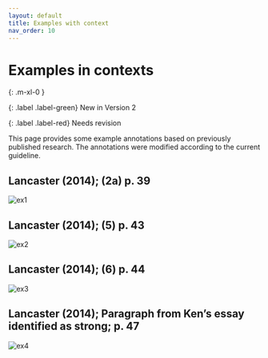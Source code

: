 ```yaml
---
layout: default
title: Examples with context
nav_order: 10
---
```


# Examples in contexts
{: .m-xl-0 }

{: .label .label-green}
New in Version 2

{: .label .label-red}
Needs revision


This page provides some example annotations based on previously published research. 
The annotations were modified according to the current guideline. 

## Lancaster (2014); (2a) p. 39

![ex1](../figures/examples/Lancaster(2014)_1.png)

## Lancaster (2014); (5) p. 43


![ex2](../figures/examples/Lancaster(2014)_2.png)

## Lancaster (2014); (6) p. 44


![ex3](../figures/examples/Lancaster(2014)_3.png)

## Lancaster (2014); Paragraph from Ken’s essay identified as strong; p. 47


![ex4](../figures/examples/Lancaster(2014)_4.png)

